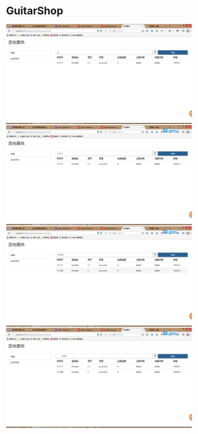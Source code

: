 # GuitarShop
![image](https://github.com/mango1995/GuitarShop/blob/master/img/1.png)
![image](https://github.com/mango1995/GuitarShop/blob/master/img/2.png)
![image](https://github.com/mango1995/GuitarShop/blob/master/img/3.png)
![image](https://github.com/mango1995/GuitarShop/blob/master/img/4.png)
